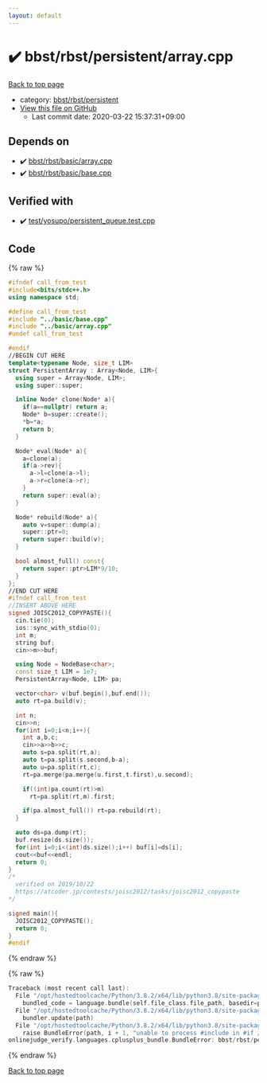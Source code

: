 ```yaml
---
layout: default
---
```


<!-- mathjax config similar to math.stackexchange -->
<script type="text/javascript" async
  src="https://cdnjs.cloudflare.com/ajax/libs/mathjax/2.7.5/MathJax.js?config=TeX-MML-AM_CHTML">
</script>
<script type="text/x-mathjax-config">
  MathJax.Hub.Config({
    TeX: { equationNumbers: { autoNumber: "AMS" }},
    tex2jax: {
      inlineMath: [ ['$','$'] ],
      processEscapes: true
    },
    "HTML-CSS": { matchFontHeight: false },
    displayAlign: "left",
    displayIndent: "2em"
  });
</script>

<script type="text/javascript" src="https://cdnjs.cloudflare.com/ajax/libs/jquery/3.4.1/jquery.min.js"></script>
<script src="https://cdn.jsdelivr.net/npm/jquery-balloon-js@1.1.2/jquery.balloon.min.js" integrity="sha256-ZEYs9VrgAeNuPvs15E39OsyOJaIkXEEt10fzxJ20+2I=" crossorigin="anonymous"></script>
<script type="text/javascript" src="../../../../assets/js/copy-button.js"></script>
<link rel="stylesheet" href="../../../../assets/css/copy-button.css" />


# :heavy_check_mark: bbst/rbst/persistent/array.cpp

<a href="../../../../index.html">Back to top page</a>

* category: <a href="../../../../index.html#b6fd322919b1d6679fc1d8023177c526">bbst/rbst/persistent</a>
* <a href="{{ site.github.repository_url }}/blob/master/bbst/rbst/persistent/array.cpp">View this file on GitHub</a>
    - Last commit date: 2020-03-22 15:37:31+09:00




## Depends on

* :heavy_check_mark: <a href="../basic/array.cpp.html">bbst/rbst/basic/array.cpp</a>
* :heavy_check_mark: <a href="../basic/base.cpp.html">bbst/rbst/basic/base.cpp</a>


## Verified with

* :heavy_check_mark: <a href="../../../../verify/test/yosupo/persistent_queue.test.cpp.html">test/yosupo/persistent_queue.test.cpp</a>


## Code

<a id="unbundled"></a>
{% raw %}
```cpp
#ifndef call_from_test
#include<bits/stdc++.h>
using namespace std;

#define call_from_test
#include "../basic/base.cpp"
#include "../basic/array.cpp"
#undef call_from_test

#endif
//BEGIN CUT HERE
template<typename Node, size_t LIM>
struct PersistentArray : Array<Node, LIM>{
  using super = Array<Node, LIM>;
  using super::super;

  inline Node* clone(Node* a){
    if(a==nullptr) return a;
    Node* b=super::create();
    *b=*a;
    return b;
  }

  Node* eval(Node* a){
    a=clone(a);
    if(a->rev){
      a->l=clone(a->l);
      a->r=clone(a->r);
    }
    return super::eval(a);
  }

  Node* rebuild(Node* a){
    auto v=super::dump(a);
    super::ptr=0;
    return super::build(v);
  }

  bool almost_full() const{
    return super::ptr>LIM*9/10;
  }
};
//END CUT HERE
#ifndef call_from_test
//INSERT ABOVE HERE
signed JOISC2012_COPYPASTE(){
  cin.tie(0);
  ios::sync_with_stdio(0);
  int m;
  string buf;
  cin>>m>>buf;

  using Node = NodeBase<char>;
  const size_t LIM = 1e7;
  PersistentArray<Node, LIM> pa;

  vector<char> v(buf.begin(),buf.end());
  auto rt=pa.build(v);

  int n;
  cin>>n;
  for(int i=0;i<n;i++){
    int a,b,c;
    cin>>a>>b>>c;
    auto s=pa.split(rt,a);
    auto t=pa.split(s.second,b-a);
    auto u=pa.split(rt,c);
    rt=pa.merge(pa.merge(u.first,t.first),u.second);

    if((int)pa.count(rt)>m)
      rt=pa.split(rt,m).first;

    if(pa.almost_full()) rt=pa.rebuild(rt);
  }

  auto ds=pa.dump(rt);
  buf.resize(ds.size());
  for(int i=0;i<(int)ds.size();i++) buf[i]=ds[i];
  cout<<buf<<endl;
  return 0;
}
/*
  verified on 2019/10/22
  https://atcoder.jp/contests/joisc2012/tasks/joisc2012_copypaste
*/

signed main(){
  JOISC2012_COPYPASTE();
  return 0;
}
#endif

```
{% endraw %}

<a id="bundled"></a>
{% raw %}
```cpp
Traceback (most recent call last):
  File "/opt/hostedtoolcache/Python/3.8.2/x64/lib/python3.8/site-packages/onlinejudge_verify/docs.py", line 349, in write_contents
    bundled_code = language.bundle(self.file_class.file_path, basedir=pathlib.Path.cwd())
  File "/opt/hostedtoolcache/Python/3.8.2/x64/lib/python3.8/site-packages/onlinejudge_verify/languages/cplusplus.py", line 170, in bundle
    bundler.update(path)
  File "/opt/hostedtoolcache/Python/3.8.2/x64/lib/python3.8/site-packages/onlinejudge_verify/languages/cplusplus_bundle.py", line 281, in update
    raise BundleError(path, i + 1, "unable to process #include in #if / #ifdef / #ifndef other than include guards")
onlinejudge_verify.languages.cplusplus_bundle.BundleError: bbst/rbst/persistent/array.cpp: line 6: unable to process #include in #if / #ifdef / #ifndef other than include guards

```
{% endraw %}

<a href="../../../../index.html">Back to top page</a>


